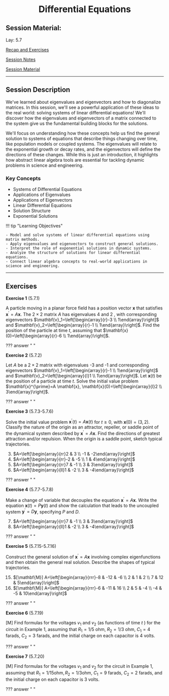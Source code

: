 <h1 align="center">Differential Equations</h1>

## Session Material:

Lay: 5.7

[Recap and Exercises]()

[Session Notes]()

[Session Material](https://viaucdk-my.sharepoint.com/:f:/g/personal/rib_viauc_dk/Elax7Cbk0DNLhpjCdiMwfOwBmG7jxqF7AJW5boJBajmB7Q?e=NzLWfW)

---

## Session Description

We've learned about eigenvalues and eigenvectors and how to diagonalize matrices. In this session, we'll see a powerful application of these ideas to the real world: solving systems of linear differential equations! We'll discover how the eigenvalues and eigenvectors of a matrix connected to the system give us the fundamental building blocks for the solutions.

We'll focus on understanding how these concepts help us find the general solution to systems of equations that describe things changing over time, like population models or coupled systems. The eigenvalues will relate to the exponential growth or decay rates, and the eigenvectors will define the directions of these changes. While this is just an introduction, it highlights how abstract linear algebra tools are essential for tackling dynamic problems in science and engineering.

### Key Concepts

* Systems of Differential Equations
* Applications of Eigenvalues
* Applications of Eigenvectors
* Linear Differential Equations
* Solution Structure
* Exponential Solutions

!!! tip "Learning Objectives"

    - Model and solve systems of linear differential equations using matrix methods.
    - Apply eigenvalues and eigenvectors to construct general solutions.
    - Interpret the role of exponential solutions in dynamic systems.
    - Analyze the structure of solutions for linear differential equations.
    - Connect linear algebra concepts to real-world applications in science and engineering.

---

## Exercises

<!--
5.7: 1-8, 15, 16, 19, 20 
-->

**Exercise 1** (5.7.1)

A particle moving in a planar force field has a position vector $\mathbf{x}$ that satisfies $\mathbf{x}^{\prime}=A \mathbf{x}$. The $2 \times 2$ matrix $A$ has eigenvalues 4 and 2 , with corresponding eigenvectors $\mathbf{v}_1=\left[\begin{array}{r}-3 \\ 1\end{array}\right]$ and $\mathbf{v}_2=\left[\begin{array}{r}-1 \\ 1\end{array}\right]$. Find the position of the particle at time $t$, assuming that $\mathbf{x}(0)=\left[\begin{array}{r}-6 \\ 1\end{array}\right]$.

??? answer "&nbsp;"

**Exercise 2** (5.7.2)

Let $A$ be a $2 \times 2$ matrix with eigenvalues -3 and -1 and corresponding eigenvectors $\mathbf{v}_1=\left[\begin{array}{r}-1 \\ 1\end{array}\right]$ and $\mathbf{v}_2=\left[\begin{array}{l}1 \\ 1\end{array}\right]$. Let $\mathbf{x}(t)$ be the position of a particle at time $t$. Solve the initial value problem $\mathbf{x}^{\prime}=A \mathbf{x}, \mathbf{x}(0)=\left[\begin{array}{l}2 \\ 3\end{array}\right]$.

??? answer "&nbsp;"

**Exercise 3** (5.7.3-5.7.6)

Solve the initial value problem $\mathbf{x}^{\prime}(t)=A \mathbf{x}(t)$ for $t \geq 0$, with $\mathbf{x}(0)=(3,2)$. Classify the nature of the origin as an attractor, repeller, or saddle point of the dynamical system described by $\mathbf{x}^{\prime}=A \mathbf{x}$. Find the directions of greatest attraction and/or repulsion. When the origin is a saddle point, sketch typical trajectories.

3. $A=\left[\begin{array}{rr}2 & 3 \\ -1 & -2\end{array}\right]$
4. $A=\left[\begin{array}{rr}-2 & -5 \\ 1 & 4\end{array}\right]$
5. $A=\left[\begin{array}{rr}7 & -1 \\ 3 & 3\end{array}\right]$
6. $A=\left[\begin{array}{ll}1 & -2 \\ 3 & -4\end{array}\right]$

??? answer "&nbsp;"

**Exercise 4** (5.7.7-5.7.8)

Make a change of variable that decouples the equation $\mathbf{x}^{\prime}=A \mathbf{x}$. Write the equation $\mathbf{x}(t)=P \mathbf{y}(t)$ and show the calculation that leads to the uncoupled system $\mathbf{y}^{\prime}=D \mathbf{y}$, specifying $P$ and $D$.

7. $A=\left[\begin{array}{rr}7 & -1 \\ 3 & 3\end{array}\right]$
8. $A=\left[\begin{array}{ll}1 & -2 \\ 3 & -4\end{array}\right]$

??? answer "&nbsp;"

**Exercise 5** (5.7.15-5.7.16)

Construct the general solution of $\mathbf{x}^{\prime}=A \mathbf{x}$ involving complex eigenfunctions and then obtain the general real solution. Describe the shapes of typical trajectories.

15. $[\mathbf{M}] A=\left[\begin{array}{rrr}-8 & -12 & -6 \\ 2 & 1 & 2 \\ 7 & 12 & 5\end{array}\right]$
16. $[\mathbf{M}] A=\left[\begin{array}{rrr}-6 & -11 & 16 \\ 2 & 5 & -4 \\ -4 & -5 & 10\end{array}\right]$

??? answer "&nbsp;"

**Exercise 6** (5.7.19)

[M] Find formulas for the voltages $v_1$ and $v_2$ (as functions of time $t$ ) for the circuit in Example 1, assuming that $R_1=1 / 5$ ohm, $R_2=1 / 3$ ohm, $C_1=4$ farads, $C_2=3$ farads, and the initial charge on each capacitor is 4 volts.

??? answer "&nbsp;"

**Exercise 7** (5.7.20)

[M] Find formulas for the voltages $v_1$ and $v_2$ for the circuit in Example 1, assuming that $R_1=1 / 15 \mathrm{ohm}, R_2=1 / 3 \mathrm{ohm}$, $C_1=9$ farads, $C_2=2$ farads, and the initial charge on each capacitor is 3 volts.

??? answer "&nbsp;"